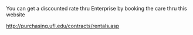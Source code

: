 You can get a discounted rate thru Enterprise by booking the care thru this website  

http://purchasing.ufl.edu/contracts/rentals.asp